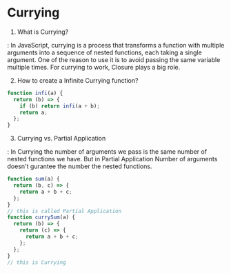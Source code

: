 # Currying

1. What is Currying?

: In JavaScript, currying is a process that transforms a function with multiple arguments into a sequence of nested functions, each taking a single argument. One of the reason to use it is to avoid passing the same variable multiple times. For currying to work, Closure plays a big role.

2. How to create a Infinite Currying function?

```js
function infi(a) {
  return (b) => {
    if (b) return infi(a + b);
    return a;
  };
}
```

3. Currying vs. Partial Application

: In Currying the number of arguments we pass is the same number of nested functions we have. But in Partial Application Number of arguments doesn't gurantee the number the nested functions.

```js
function sum(a) {
  return (b, c) => {
    return a + b + c;
  };
}
// this is called Partial Application
function currySum(a) {
  return (b) => {
    return (c) => {
      return a + b + c;
    };
  };
}
// this is Currying
```
